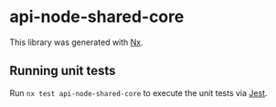 # api-node-shared-core

This library was generated with [Nx](https://nx.dev).

## Running unit tests

Run `nx test api-node-shared-core` to execute the unit tests via [Jest](https://jestjs.io).
